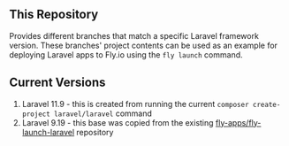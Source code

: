 ## This Repository

Provides different branches that match a specific Laravel framework version. These branches' project contents can be used as an example for deploying Laravel apps to Fly.io using the `fly launch` command.


## Current Versions
1. Laravel 11.9 - this is created from running the current `composer create-project laravel/laravel` command
2. Laravel 9.19 -  this base was copied from the existing [fly-apps/fly-launch-laravel](https://github.com/fly-apps/fly-launch-laravel) repository
